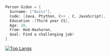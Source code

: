 
```java
Person Gidon = {
  Surname: ["Avziz"], 
  Code: [Java, Ptython, C++ , C, JavaScript],
  Education :[Third year CS],
  Age: 28,
  From: Hod-Hasharon,
  Goal: Find a challenging job!
}
```








[![Top Langs](https://github-readme-stats.vercel.app/api/top-langs/?username=gidon285&layout=compact&theme=highcontrast)](https://github.com/gidon285/)
